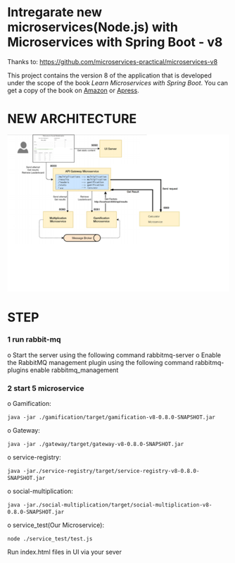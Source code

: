 # Intregarate new microservices(Node.js) with Microservices with Spring Boot - v8 

Thanks to: https://github.com/microservices-practical/microservices-v8

This project contains the version 8 of the application that is developed under the scope of the book *Learn Microservices with Spring Boot*. You can get a copy of the book on [Amazon](http://amzn.to/2FSB2ME) or [Apress](http://www.apress.com/book/9781484231647).

# NEW ARCHITECTURE

![NewArchitecture](https://github.com/chinyyyyyyyy/sa_microservice/blob/master/1621302.png)


# STEP

### 1 run rabbit-mq
o Start the server using the following command
rabbitmq-server
o Enable the RabbitMQ management plugin using the following command
rabbitmq-plugins enable rabbitmq_management

### 2 start 5 microservice
o Gamification: 
```
java -jar ./gamification/target/gamification-v8-0.8.0-SNAPSHOT.jar
```
o Gateway: 
```
java -jar ./gateway/target/gateway-v8-0.8.0-SNAPSHOT.jar
```
o service-registry: 
```
java -jar./service-registry/target/service-registry-v8-0.8.0-SNAPSHOT.jar
```
o social-multiplication:
``` 
java -jar./social-multiplication/target/social-multiplication-v8-0.8.0-SNAPSHOT.jar
```

o service_test(Our Microservice): 
```
node ./service_test/test.js
```

Run index.html files in UI via your sever








